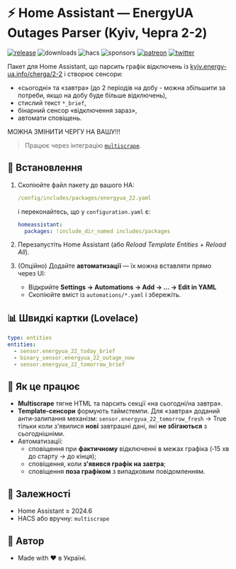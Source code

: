 # ⚡️ Home Assistant — EnergyUA Outages Parser (Kyiv, Черга 2-2)
[![release](https://img.shields.io/github/v/release/rodionkurilenko/homeassistant-yasno-outages?label=release)](https://github.com/rodionkurilenko/homeassistant-yasno-outages/releases)
![downloads](https://img.shields.io/github/downloads/rodionkurilenko/homeassistant-yasno-outages/total?color=brightgreen&label=downloads)
![hacs](https://img.shields.io/badge/hacs-default-blue)
![sponsors](https://img.shields.io/github/sponsors/rodionkurilenko?label=sponsors)
[![patreon](https://img.shields.io/badge/support-patreon-ff424d)](https://www.patreon.com/c/Rodion_Kurylenko)
[![twitter](https://img.shields.io/badge/twitter-@rodionkurilenko-1DA1F2)](https://twitter.com/rodion_kr)

Пакет для Home Assistant, що парсить графік відключень із
[kyiv.energy-ua.info/cherga/2-2](https://kyiv.energy-ua.info/cherga/2-2) і створює сенсори:
- «сьогодні» та «завтра» (до 2 періодів на добу - можна збільшити за потреби, якщо на добу буде більше відключень),
- стислий текст `*_brief`,
- бінарний сенсор «відключення зараз»,
- автомати сповіщень.

МОЖНА ЗМІНИТИ ЧЕРГУ НА ВАШУ!!!

> Працює через інтеграцію [`multiscrape`](https://github.com/danieldotnl/ha-multiscrape).

## 🔧 Встановлення
1. Скопіюйте файл пакету до вашого HA:
   ```yaml
   /config/includes/packages/energyua_22.yaml
   ```
   і переконайтесь, що у `configuration.yaml` є:
   ```yaml
   homeassistant:
     packages: !include_dir_named includes/packages
   ```
2. Перезапустіть Home Assistant (або *Reload Template Entities* + *Reload All*).

3. (Опційно) Додайте **автоматизації** — їх можна вставляти прямо через UI:
   - Відкрийте **Settings → Automations → Add → ... → Edit in YAML**
   - Скопіюйте вміст із `automations/*.yaml` і збережіть.

## 📊 Швидкі картки (Lovelace)
```yaml
type: entities
entities:
  - sensor.energyua_22_today_brief
  - binary_sensor.energyua_22_outage_now
  - sensor.energyua_22_tomorrow_brief
```

## 🧠 Як це працює
- **Multiscrape** тягне HTML та парсить секції «на сьогодні/на завтра».
- **Template-сенсори** формують таймстемпи. Для «завтра» доданий анти‑залипання механізм:
  `sensor.energyua_22_tomorrow_fresh` → True тільки коли з'явилися **нові** завтрашні дані,
  які **не збігаються** з сьогоднішніми.
- Автоматизації:
  - сповіщення при **фактичному** відключенні в межах графіка (‑15 хв до старту → до кінця);
  - сповіщення, коли **з'явився графік на завтра**;
  - сповіщення **поза графіком** з випадковим повідомленням.

## 🧩 Залежності
- Home Assistant ≥ 2024.6
- HACS або вручну: `multiscrape`

## 👤 Автор
- Made with ❤️ в Україні.
